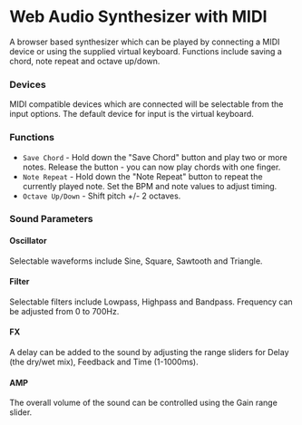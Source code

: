 Web Audio Synthesizer with MIDI
===============================

A browser based synthesizer which can be played by connecting a MIDI device or using the supplied virtual keyboard. Functions include saving a chord, note repeat and octave up/down.

### Devices

MIDI compatible devices which are connected will be selectable from the input options. The default device for input is the virtual keyboard. 

### Functions

* `Save Chord` - Hold down the "Save Chord" button and play two or more notes. Release the button - you can now play chords with one finger. 
* `Note Repeat` - Hold down the "Note Repeat" button to repeat the currently played note. Set the BPM and note values to adjust timing.
* `Octave Up/Down` - Shift pitch +/- 2 octaves.


### Sound Parameters

#### Oscillator
Selectable waveforms include Sine, Square, Sawtooth and Triangle.

#### Filter
Selectable filters include Lowpass, Highpass and Bandpass. Frequency can be adjusted from 0 to 700Hz.

#### FX
A delay can be added to the sound by adjusting the range sliders for Delay (the dry/wet mix), Feedback and Time (1-1000ms).

#### AMP
The overall volume of the sound can be controlled using the Gain range slider.
